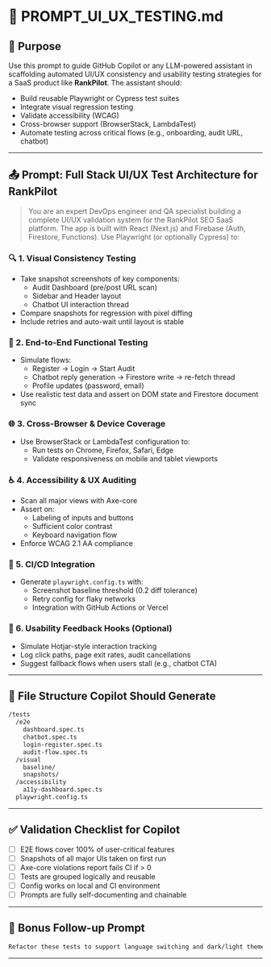 # 📐 PROMPT_UI_UX_TESTING.md

## 🧠 Purpose
Use this prompt to guide GitHub Copilot or any LLM-powered assistant in scaffolding automated UI/UX consistency and usability testing strategies for a SaaS product like **RankPilot**. The assistant should:

- Build reusable Playwright or Cypress test suites
- Integrate visual regression testing
- Validate accessibility (WCAG)
- Cross-browser support (BrowserStack, LambdaTest)
- Automate testing across critical flows (e.g., onboarding, audit URL, chatbot)

---

## 📤 Prompt: Full Stack UI/UX Test Architecture for RankPilot

> You are an expert DevOps engineer and QA specialist building a complete UI/UX validation system for the RankPilot SEO SaaS platform. The app is built with React (Next.js) and Firebase (Auth, Firestore, Functions). Use Playwright (or optionally Cypress) to:

### 🔍 1. Visual Consistency Testing
- Take snapshot screenshots of key components:
  - Audit Dashboard (pre/post URL scan)
  - Sidebar and Header layout
  - Chatbot UI interaction thread
- Compare snapshots for regression with pixel diffing
- Include retries and auto-wait until layout is stable

### 🔄 2. End-to-End Functional Testing
- Simulate flows:
  - Register → Login → Start Audit
  - Chatbot reply generation → Firestore write → re-fetch thread
  - Profile updates (password, email)
- Use realistic test data and assert on DOM state and Firestore document sync

### 🌐 3. Cross-Browser & Device Coverage
- Use BrowserStack or LambdaTest configuration to:
  - Run tests on Chrome, Firefox, Safari, Edge
  - Validate responsiveness on mobile and tablet viewports

### ♿ 4. Accessibility & UX Auditing
- Scan all major views with Axe-core
- Assert on:
  - Labeling of inputs and buttons
  - Sufficient color contrast
  - Keyboard navigation flow
- Enforce WCAG 2.1 AA compliance

### 🚦 5. CI/CD Integration
- Generate `playwright.config.ts` with:
  - Screenshot baseline threshold (0.2 diff tolerance)
  - Retry config for flaky networks
  - Integration with GitHub Actions or Vercel

### 🧪 6. Usability Feedback Hooks (Optional)
- Simulate Hotjar-style interaction tracking
- Log click paths, page exit rates, audit cancellations
- Suggest fallback flows when users stall (e.g., chatbot CTA)

---

## 📁 File Structure Copilot Should Generate
```bash
/tests
  /e2e
    dashboard.spec.ts
    chatbot.spec.ts
    login-register.spec.ts
    audit-flow.spec.ts
  /visual
    baseline/
    snapshots/
  /accessibility
    a11y-dashboard.spec.ts
  playwright.config.ts
```

---

## ✅ Validation Checklist for Copilot
- [ ] E2E flows cover 100% of user-critical features
- [ ] Snapshots of all major UIs taken on first run
- [ ] Axe-core violations report fails CI if > 0
- [ ] Tests are grouped logically and reusable
- [ ] Config works on local and CI environment
- [ ] Prompts are fully self-documenting and chainable

---

## 🔁 Bonus Follow-up Prompt
```markdown
Refactor these tests to support language switching and dark/light theme toggling. Make layout-aware assertions (e.g., sidebar visibility, flex-direction). Ensure test retries don’t corrupt Firestore test data.
```

---
